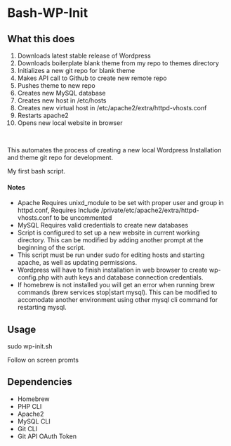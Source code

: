 # Bash-WP-Init

## What this does
1. Downloads latest stable release of Wordpress
2. Downloads boilerplate blank theme from my repo to themes directory
3. Initializes a new git repo for blank theme
4. Makes API call to Github to create new remote repo
5. Pushes theme to new repo
6. Creates new MySQL database
7. Creates new host in /etc/hosts
8. Creates new virtual host in /etc/apache2/extra/httpd-vhosts.conf
9. Restarts apache2
10. Opens new local website in browser
</br>
<p>This automates the process of creating a new local Wordpress Installation and theme git repo for development.</p>
<p>My first bash script.</p>

#### Notes
<p>
	<ul>
		<li>
			Apache Requires unixd_module to be set with proper user and group in httpd.conf, Requires Include /private/etc/apache2/extra/httpd-vhosts.conf to be uncommented
			</li>
		</li>
		<li>
			MySQL Requires valid credentials to create new databases
		</li>
		<li>
			Script is configured to set up a new website in current working directory. This can be modified by adding another prompt at the beginning of the script.
		</li>
		<li>
			 This script must be run under sudo for editing hosts and starting apache, as well as updating permissions.
		</li>
		<li>
			Wordpress will have to finish installation in web browser to create wp-config.php with auth keys and database connection credentials.
		</li>
		<li>
			If homebrew is not installed you will get an error when running brew commands (brew services stop|start mysql). This can be modified to accomodate another environment using other mysql cli command for restarting mysql.
		</li>
	</ul>

</p>

## Usage

<p>sudo wp-init.sh</p>
<p>Follow on screen promts</p>


## Dependencies

<ul>
	<li>Homebrew</li>
	<li>PHP CLI</li>
	<li>Apache2</li>
	<li>MySQL CLI</li>
	<li>Git CLI</li>
	<li>Git API OAuth Token</li>
</ul>
